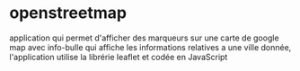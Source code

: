 # openstreetmap
application qui permet d'afficher des marqueurs sur une carte de google map avec info-bulle qui affiche les informations relatives a une ville donnée, l'application utilise la librérie leaflet et codée en JavaScript
